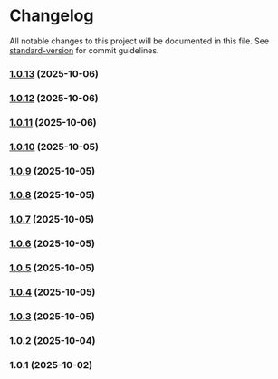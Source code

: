 # Changelog

All notable changes to this project will be documented in this file. See [standard-version](https://github.com/conventional-changelog/standard-version) for commit guidelines.

### [1.0.13](https://github.com/oven-one/memory/compare/v1.0.12...v1.0.13) (2025-10-06)

### [1.0.12](https://github.com/oven-one/memory/compare/v1.0.11...v1.0.12) (2025-10-06)

### [1.0.11](https://github.com/oven-one/memory/compare/v1.0.10...v1.0.11) (2025-10-06)

### [1.0.10](https://github.com/oven-one/memory/compare/v1.0.9...v1.0.10) (2025-10-05)

### [1.0.9](https://github.com/oven-one/memory/compare/v1.0.8...v1.0.9) (2025-10-05)

### [1.0.8](https://github.com/oven-one/memory/compare/v1.0.7...v1.0.8) (2025-10-05)

### [1.0.7](https://github.com/oven-one/memory/compare/v1.0.6...v1.0.7) (2025-10-05)

### [1.0.6](https://github.com/oven-one/memory/compare/v1.0.5...v1.0.6) (2025-10-05)

### [1.0.5](https://github.com/oven-one/memory/compare/v1.0.4...v1.0.5) (2025-10-05)

### [1.0.4](https://github.com/oven-one/memory/compare/v1.0.3...v1.0.4) (2025-10-05)

### [1.0.3](https://github.com/oven-one/memory/compare/v1.0.2...v1.0.3) (2025-10-05)

### 1.0.2 (2025-10-04)

### 1.0.1 (2025-10-02)
